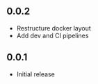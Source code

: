 <!-- https://developers.home-assistant.io/docs/add-ons/presentation#keeping-a-changelog -->

## 0.0.2

- Restructure docker layout
- Add dev and CI pipelines

## 0.0.1

- Initial release

